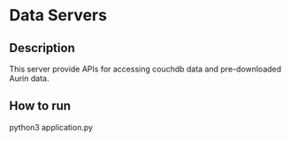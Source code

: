 # Data Servers
## Description
This server provide APIs for accessing couchdb data and pre-downloaded Aurin data.
## How to run
python3 application.py